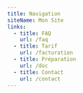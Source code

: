 ```yaml
---
title: Navigation
siteName: Mon Site
links:
  - title: FAQ
    url: /faq
  - title: Tarif
    url: /facturation
  - title: Préparation
    url: /doc
  - title: Contact
    url: /contact
---
```

